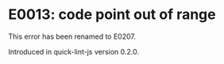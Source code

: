 # E0013: code point out of range

<!-- QLJS_NO_CHECK_CODE -->

This error has been renamed to E0207.

Introduced in quick-lint-js version 0.2.0.
